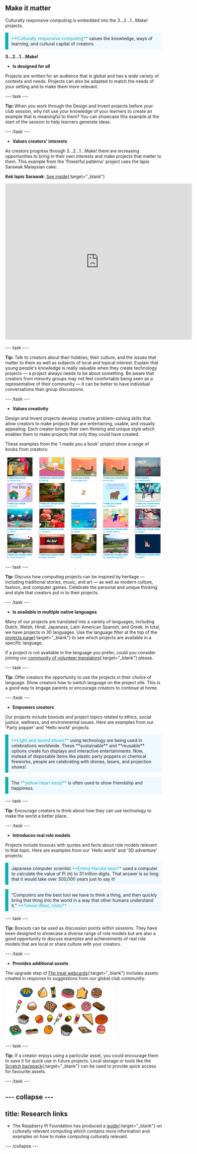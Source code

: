 ## Make it matter

Culturally responsive computing is embedded into the 3...2...1...Make! projects. 

<p style="border-left: solid; border-width:10px; border-color: #0faeb0; background-color: aliceblue; padding: 10px;">
<span style="color: #0faeb0">**Culturally responsive computing**</span> values the knowledge, ways of learning, and cultural capital of creators.</p>


**3...2...1...Make!**

+ **Is designed for all**

Projects are written for an audience that is global and has a wide variety of contexts and needs. Projects can also be adapted to match the needs of your setting and to make them more relevant.   

--- task ---

**Tip:** When you work through the Design and Invent projects before your club session, why not use your knowledge of your learners to create an example that is meaningful to them? You can showcase this example at the start of the session to help learners generate ideas. 

--- /task ---

+ **Values creators' interests** 

As creators progress through 3...2...1...Make! there are increasing opportunities to bring in their own interests and make projects that matter to them. This example from the 'Powerful patterns' project uses the lapis Sarawak Malaysian cake:

**Kek lapis Sarawak**: [See inside](https://trinket.io/python/81be7eb895){:target="_blank"}
<div class="trinket">
  <iframe src="https://trinket.io/embed/python/81be7eb895?outputOnly=true&start=result" width="600" height="500" frameborder="0" marginwidth="0" marginheight="0" allowfullscreen>
  </iframe>
</div>

--- task ---

**Tip:** Talk to creators about their hobbies, their culture, and the issues that matter to them as well as subjects of local and topical interest. Explain that young people's knowledge is really valuable when they create technology projects &mdash; a project always needs to be about something. Be aware that creators from minority groups may not feel comfortable being seen as a representative of their community &mdash; it can be better to have individual conversations than group discussions. 

--- /task ---

+ **Values creativity** 

Design and Invent projects develop creative problem-solving skills that allow creators to make projects that are entertaining, usable, and visually appealing. Each creator brings their own thinking and unique style which enables them to make projects that only they could have created.

These examples from the 'I made you a book' project show a range of books from creators:

![A collection of thumbnails showing different projects made by creators for the 'I made you a book' project.](images/book.png)

--- task ---

**Tip:** Discuss how computing projects can be inspired by heritage &mdash; including traditional stories, music, and art &mdash; as well as modern culture, fashion, and computer games. Celebrate the personal and unique thinking and style that creators put in to their projects. 

--- /task ---

+ **Is available in multiple native languages** 

Many of our projects are translated into a variety of languages, including Dutch, Welsh, Hindi, Japanese, Latin American Spanish, and Greek. In total, we have projects in 30 languages. Use the language filter at the top of the [projects page](https://projects.raspberrypi.org/en/projects){:target="_blank"} to see which projects are available in a specific language.

If a project is not available in the language you prefer, could you consider joining our [community of volunteer translators](https://projects.raspberrypi.org/en/projects/getting-started-with-translation){:target="_blank"} please.

--- task ---

**Tip:** Offer creators the opportunity to use the projects in their choice of language. Show creators how to switch language on the project site. This is a good way to engage parents or encourage creators to continue at home.

--- /task ---

+ **Empowers creators** 

Our projects include boxouts and project topics related to ethics, social justice, wellness, and environmental issues. Here are examples from our 'Party popper' and 'Hello world' projects:

<p style="border-left: solid; border-width:10px; border-color: #0faeb0; background-color: aliceblue; padding: 10px;">
<span style="color: #0faeb0">**Light and sound shows**</span> using technology are being used in celebrations worldwide. These **sustainable** and **reusable** options create fun displays and interactive entertainments. Now, instead of disposable items like plastic party poppers or chemical fireworks, people are celebrating with drones, lasers, and projection shows!</p>

<p style="border-left: solid; border-width:10px; border-color: #0faeb0; background-color: aliceblue; padding: 10px;">
The <span style="color: #0faeb0">**yellow heart emoji**</span> is often used to show friendship and happiness.</p>
  

--- task ---

**Tip:** Encourage creators to think about how they can use technology to make the world a better place. 

--- /task ---


+ **Introduces real role models**

Projects include boxouts with quotes and facts about role models relevant to that topic. Here are examples from our 'Hello world' and '3D adventure' projects:

<p style="border-left: solid; border-width:10px; border-color: #0faeb0; background-color: aliceblue; padding: 10px;">
Japanese computer scientist <span style="color: #0faeb0">**Emma Haruka Iwao**</span> used a computer to calculate the value of Pi (π) to 31 trillion digits. That answer is so long that it would take over 300,000 years just to say it!</p>

<p style="border-left: solid; border-width:10px; border-color: #0faeb0; background-color: aliceblue; padding: 10px;">
“Computers are the best tool we have to think a thing, and then quickly bring that thing into the world in a way that other humans understand it.” <span style="color: #0faeb0">**Timoni West, Unity**</span></p> 

--- task ---

**Tip:** Boxouts can be used as discussion points within sessions. They have been designed to showcase a diverse range of role models but are also a good opportunity to discuss examples and achievements of real role models that are local or share culture with your creators. 

--- /task ---


+ **Provides additional assets**

The upgrade step of [Flip treat webcards](https://projects.raspberrypi.org/en/projects/flip-treat-webcards/6){:target="_blank"} includes assets created in response to suggestions from our global club community.

![A collection of graphics representing treats from around the world.](images/treats.png)

--- task ---

**Tip:** If a creator enjoys using a particular asset, you could encourage them to save it for quick use in future projects. Local storage or tools like the [Scratch backpack](https://projects.raspberrypi.org/en/projects/scratch-backpack){:target="_blank"} can be used to provide quick access for favourite assets.

--- /task ---


--- collapse ---
---
title: Research links
---

+ The Raspberry Pi Foundation has produced a [guide](https://www.raspberrypi.org/blog/culturally-relevant-computing-curriculum-guidelines-for-teachers/){:target="_blank"} on culturally relevant computing which contains more information and examples on how to make computing culturally relevant. 

--- /collapse ---
